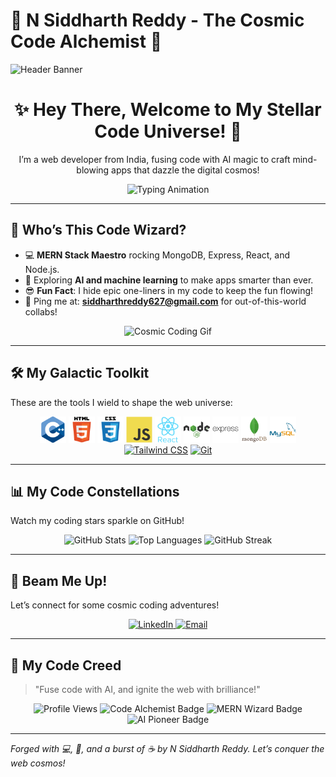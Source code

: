 # 🌠 N Siddharth Reddy - The Cosmic Code Alchemist 🌌

![Header Banner](https://images.hdqwalls.com/download/eat-sleep-code-repeat-er-3840x2400.jpg)

<div align="center">
  <h1>✨ Hey There, Welcome to My Stellar Code Universe! 🚀</h1>
  <p>I’m a web developer from India, fusing code with AI magic to craft mind-blowing apps that dazzle the digital cosmos!</p>
  <img src="https://readme-typing-svg.herokuapp.com?font=Orbitron&size=24&pause=700&color=FF66CC&center=true&vCenter=true&width=550&lines=Code+is+my+spark,+AI+is+my+flame!;Building+epic+web+galaxies!" alt="Typing Animation" />
</div>

---

## 🌟 Who’s This Code Wizard?
- 💻 **MERN Stack Maestro** rocking MongoDB, Express, React, and Node.js.
- 🌱 Exploring **AI and machine learning** to make apps smarter than ever.
- 😎 **Fun Fact**: I hide epic one-liners in my code to keep the fun flowing!
- 📩 Ping me at: **siddharthreddy627@gmail.com** for out-of-this-world collabs!

<div align="center">
  <img src="https://media.giphy.com/media/L1R1tvI9svkIWwpVYr/giphy.gif" width="260" alt="Cosmic Coding Gif" />
</div>

---

## 🛠️ My Galactic Toolkit
These are the tools I wield to shape the web universe:

<div align="center">
  <a href="https://www.w3schools.com/cpp/"><img src="https://raw.githubusercontent.com/devicons/devicon/master/icons/cplusplus/cplusplus-original.svg" alt="C++" width="42" height="42"/></a>
  <a href="https://www.w3.org/html/"><img src="https://raw.githubusercontent.com/devicons/devicon/master/icons/html5/html5-original-wordmark.svg" alt="HTML5" width="42" height="42"/></a>
  <a href="https://www.w3schools.com/css/"><img src="https://raw.githubusercontent.com/devicons/devicon/master/icons/css3/css3-original-wordmark.svg" alt="CSS3" width="42" height="42"/></a>
  <a href="https://developer.mozilla.org/en-US/docs/Web/JavaScript"><img src="https://raw.githubusercontent.com/devicons/devicon/master/icons/javascript/javascript-original.svg" alt="JavaScript" width="42" height="42"/></a>
  <a href="https://reactjs.org/"><img src="https://raw.githubusercontent.com/devicons/devicon/master/icons/react/react-original-wordmark.svg" alt="React" width="42" height="42"/></a>
  <a href="https://nodejs.org"><img src="https://raw.githubusercontent.com/devicons/devicon/master/icons/nodejs/nodejs-original-wordmark.svg" alt="Node.js" width="42" height="42"/></a>
  <a href="https://expressjs.com"><img src="https://raw.githubusercontent.com/devicons/devicon/master/icons/express/express-original-wordmark.svg" alt="Express" width="42" height="42"/></a>
  <a href="https://www.mongodb.com/"><img src="https://raw.githubusercontent.com/devicons/devicon/master/icons/mongodb/mongodb-original-wordmark.svg" alt="MongoDB" width="42" height="42"/></a>
  <a href="https://www.mysql.com/"><img src="https://raw.githubusercontent.com/devicons/devicon/master/icons/mysql/mysql-original-wordmark.svg" alt="MySQL" width="42" height="42"/></a>
  <a href="https://tailwindcss.com/"><img src="https://www.vectorlogo.zone/logos/tailwindcss/tailwindcss-icon.svg" alt="Tailwind CSS" width="42" height="42"/></a>
  <a href="https://git-scm.com/"><img src="https://www.vectorlogo.zone/logos/git-scm/git-scm-icon.svg" alt="Git" width="42" height="42"/></a>
</div>

---

## 📊 My Code Constellations
Watch my coding stars sparkle on GitHub!

<div align="center">
  <img src="https://github-readme-stats.vercel.app/api?username=siddreddy07&show_icons=true&theme=nebula&hide_border=true" alt="GitHub Stats" />
  <img src="https://github-readme-stats.vercel.app/api/top-langs?username=siddreddy07&show_icons=true&theme=nebula&layout=compact&hide_border=true" alt="Top Languages" />
  <img src="https://github-readme-streak-stats.herokuapp.com/?user=siddreddy07&theme=nebula&hide_border=true" alt="GitHub Streak" />
</div>

---

## 📡 Beam Me Up!
Let’s connect for some cosmic coding adventures!

<div align="center">
  <a href="https://linkedin.com/in/n-siddharth-reddy-9579a1273" target="_blank">
    <img src="https://raw.githubusercontent.com/rahuldkjain/github-profile-readme-generator/master/src/images/icons/Social/linked-in-alt.svg" alt="LinkedIn" height="32" width="42" />
  </a>
  <a href="mailto:siddharthreddy627@gmail.com">
    <img src="https://img.icons8.com/color/48/000000/gmail.png" alt="Email" height="32" width="42" />
  </a>
</div>

---

## 💫 My Code Creed
> "Fuse code with AI, and ignite the web with brilliance!"

<div align="center">
  <img src="https://komarev.com/ghpvc/?username=siddreddy07&label=Profile%20Views&color=FF66CC&style=flat" alt="Profile Views" />
  <img src="https://img.shields.io/badge/Code%20Alchemist-FF00CC?style=flat-square&logo=codeigniter" alt="Code Alchemist Badge" />
  <img src="https://img.shields.io/badge/MERN%20Wizard-00FFDD?style=flat-square&logo=react" alt="MERN Wizard Badge" />
  <img src="https://img.shields.io/badge/AI%20Pioneer-FFCC00?style=flat-square&logo=python" alt="AI Pioneer Badge" />
</div>

---

*Forged with 💻, 🌌, and a burst of ☕ by N Siddharth Reddy. Let’s conquer the web cosmos!*
